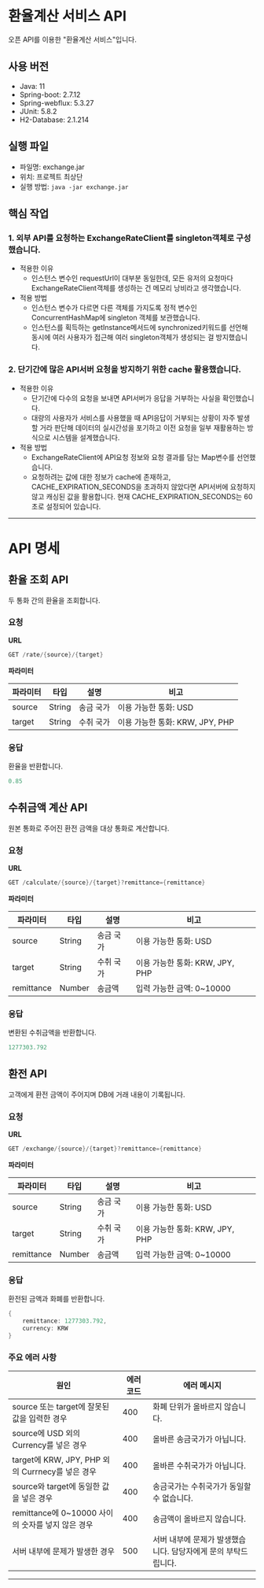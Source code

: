 # 환율계산 서비스 API

오픈 API를 이용한 "환율계산 서비스"입니다.

## 사용 버전

- Java: 11
- Spring-boot: 2.7.12
- Spring-webflux: 5.3.27
- JUnit: 5.8.2
- H2-Database: 2.1.214

## 실행 파일

- 파일명: exchange.jar
- 위치: 프로젝트 최상단
- 실행 방법: `java -jar exchange.jar`

## 핵심 작업

### 1. 외부 API를 요청하는 ExchangeRateClient를 singleton객체로 구성했습니다.

- 적용한 이유
  - 인스턴스 변수인 requestUrl이 대부분 동일한데, 모든 유저의 요청마다 ExchangeRateClient객체를 생성하는 건 메모리 낭비라고 생각했습니다.
- 적용 방법
  - 인스턴스 변수가 다르면 다른 객체를 가지도록 정적 변수인 ConcurrentHashMap에 singleton 객체를 보관했습니다.
  - 인스턴스를 획득하는 getInstance메서드에 synchronized키워드를 선언해 동시에 여러 사용자가 접근해 여러 singleton객체가 생성되는 걸 방지했습니다.

### 2. 단기간에 많은 API서버 요청을 방지하기 위한 cache 활용했습니다.

- 적용한 이유
  - 단기간에 다수의 요청을 보내면 API서버가 응답을 거부하는 사실을 확인했습니다.
  - 대량의 사용자가 서비스를 사용했을 때 API응답이 거부되는 상황이 자주 발생할 거라 판단해 데이터의 실시간성을 포기하고 이전 요청을 일부 재활용하는 방식으로 시스템을 설계했습니다.
- 적용 방법
  - ExchangeRateClient에 API요청 정보와 요청 결과를 담는 Map변수를 선언했습니다.
  - 요청하려는 값에 대한 정보가 cache에 존재하고, CACHE_EXPIRATION_SECONDS을 초과하지 않았다면 API서버에 요청하지 않고 캐싱된 값을 활용합니다. 현재 CACHE_EXPIRATION_SECONDS는 60초로 설정되어 있습니다.

<hr>

# API 명세

## 환율 조회 API

두 통화 간의 환율을 조회합니다.

### 요청

**URL**

```java
GET /rate/{source}/{target}
```

**파라미터**

| 파라미터 | 타입   | 설명      | 비고                            |
| -------- | ------ | --------- | ------------------------------- |
| source   | String | 송금 국가 | 이용 가능한 통화: USD           |
| target   | String | 수취 국가 | 이용 가능한 통화: KRW, JPY, PHP |

### **응답**

환율을 반환합니다.

```java
0.85
```

## 수취금액 계산 API

원본 통화로 주어진 환전 금액을 대상 통화로 계산합니다.

### 요청

**URL**

```java
GET /calculate/{source}/{target}?remittance={remittance}
```

**파라미터**

| 파라미터   | 타입   | 설명      | 비고                            |
| ---------- | ------ | --------- | ------------------------------- |
| source     | String | 송금 국가 | 이용 가능한 통화: USD           |
| target     | String | 수취 국가 | 이용 가능한 통화: KRW, JPY, PHP |
| remittance | Number | 송금액    | 입력 가능한 금액: 0~10000       |

### **응답**

변환된 수취금액을 반환합니다.

```java
1277303.792
```

## 환전 API

고객에게 환전 금액이 주어지며 DB에 거래 내용이 기록됩니다.

### 요청

**URL**

```java
GET /exchange/{source}/{target}?remittance={remittance}
```

**파라미터**

| 파라미터   | 타입   | 설명      | 비고                            |
| ---------- | ------ | --------- | ------------------------------- |
| source     | String | 송금 국가 | 이용 가능한 통화: USD           |
| target     | String | 수취 국가 | 이용 가능한 통화: KRW, JPY, PHP |
| remittance | Number | 송금액    | 입력 가능한 금액: 0~10000       |

### **응답**

환전된 금액과 화폐를 반환합니다.

```java
{
    remittance: 1277303.792,
    currency: KRW
}
```

### 주요 에러 사항

| 원인                                              | 에러 코드 | 에러 메시지                                                    |
| ------------------------------------------------- | --------- | -------------------------------------------------------------- |
| source 또는 target에 잘못된 값을 입력한 경우      | 400       | 화폐 단위가 올바르지 않습니다.                                 |
| source에 USD 외의 Currency를 넣은 경우            | 400       | 올바른 송금국가가 아닙니다.                                    |
| target에 KRW, JPY, PHP 외의 Currnecy를 넣은 경우  | 400       | 올바른 수취국가가 아닙니다.                                    |
| source와 target에 동일한 값을 넣은 경우           | 400       | 송금국가는 수취국가가 동일할 수 없습니다.                      |
| remittance에 0~10000 사이의 숫자를 넣지 않은 경우 | 400       | 송금액이 올바르지 않습니다.                                    |
| 서버 내부에 문제가 발생한 경우                    | 500       | 서버 내부에 문제가 발생했습니다. 담당자에게 문의 부탁드립니다. |

<hr>
